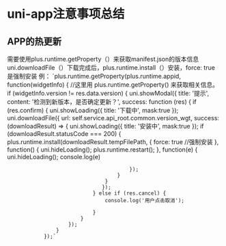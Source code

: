 # uni-app注意事项总结
## APP的热更新
需要使用plus.runtime.getProperty（）来获取manifest.json的版本信息
uni.downloadFile（）下载完成后，plus.runtime.install（）安装，force: true 是强制安装
例：
				`plus.runtime.getProperty(plus.runtime.appid, function(widgetInfo) {   //这里用 	    plus.runtime.getProperty() 来获取相关信息。
				    if (widgetInfo.version != res.data.version) {
				    	uni.showModal({
				    	    title: '提示',
				    	    content: '检测到新版本，是否确定更新？',
				    	    success: function (res) {
				    	        if (res.confirm) {
				    				uni.showLoading({
				    				    title: '下载中',
										mask:true
				    				});
				    	           uni.downloadFile({
				    	           	url: self.service.api_root.common.version_wgt,
				    	           	success: (downloadResult) => {
				    	           		uni.showLoading({
				    	           		    title: '安装中',
											mask:true
				    	           		});
				    	           		if (downloadResult.statusCode === 200) {
				    	           			plus.runtime.install(downloadResult.tempFilePath, {
				    	           				force: true //强制安装
				    	           			}, function() {
				    							uni.hideLoading();
				    	           				plus.runtime.restart();
				    	           			}, function(e) {
				    							uni.hideLoading();
				    	           				console.log(e)
				    	           
				    	           			});
				    	           		}
				    	           	}
				    	           });
				    	        } else if (res.cancel) {
				    	            console.log('用户点击取消');
				    				
				    	        }
				    	    }
				    	});
				    }
				});`
